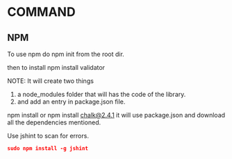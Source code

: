 # COMMAND

## NPM
To use npm
do npm init
from the root dir.

then to install
npm install validator

NOTE: It will create two things
1. a node_modules folder that will has the code of the library.
2. and add an entry in package.json file.


npm install or  npm install chalk@2.4.1
it will use package.json and download all the dependencies mentioned.

Use jshint to scan for errors.
```json
sudo npm install -g jshint
```

